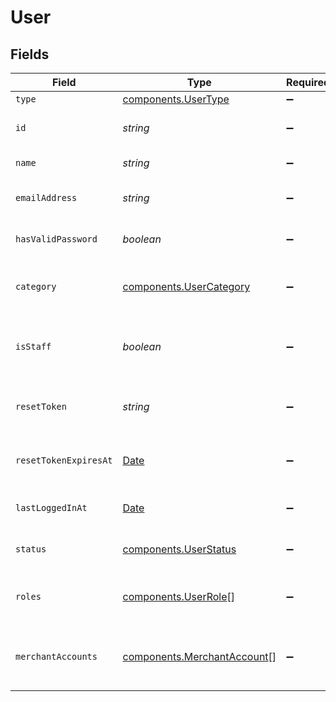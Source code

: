 # User


## Fields

| Field                                                                                         | Type                                                                                          | Required                                                                                      | Description                                                                                   | Example                                                                                       |
| --------------------------------------------------------------------------------------------- | --------------------------------------------------------------------------------------------- | --------------------------------------------------------------------------------------------- | --------------------------------------------------------------------------------------------- | --------------------------------------------------------------------------------------------- |
| `type`                                                                                        | [components.UserType](../../models/components/usertype.md)                                    | :heavy_minus_sign:                                                                            | `user`.                                                                                       | user                                                                                          |
| `id`                                                                                          | *string*                                                                                      | :heavy_minus_sign:                                                                            | The unique Gr4vy ID for this user.                                                            | fe26475d-ec3e-4884-9553-f7356683f7f9                                                          |
| `name`                                                                                        | *string*                                                                                      | :heavy_minus_sign:                                                                            | The full name of this user.                                                                   | John Gravy                                                                                    |
| `emailAddress`                                                                                | *string*                                                                                      | :heavy_minus_sign:                                                                            | The email address for this user.                                                              | john@example.com                                                                              |
| `hasValidPassword`                                                                            | *boolean*                                                                                     | :heavy_minus_sign:                                                                            | The user has set a valid password.                                                            | true                                                                                          |
| `category`                                                                                    | [components.UserCategory](../../models/components/usercategory.md)                            | :heavy_minus_sign:                                                                            | The method by which this user authenticates.                                                  | email                                                                                         |
| `isStaff`                                                                                     | *boolean*                                                                                     | :heavy_minus_sign:                                                                            | Denotes whether this user is a Gr4vy staff member.                                            | false                                                                                         |
| `resetToken`                                                                                  | *string*                                                                                      | :heavy_minus_sign:                                                                            | The token required when setting a password.                                                   | abc                                                                                           |
| `resetTokenExpiresAt`                                                                         | [Date](https://developer.mozilla.org/en-US/docs/Web/JavaScript/Reference/Global_Objects/Date) | :heavy_minus_sign:                                                                            | The expiration date for the reset token.                                                      | 2013-07-16T19:23:00.000+00:00                                                                 |
| `lastLoggedInAt`                                                                              | [Date](https://developer.mozilla.org/en-US/docs/Web/JavaScript/Reference/Global_Objects/Date) | :heavy_minus_sign:                                                                            | The date that the user last logged in at.                                                     | 2013-07-16T19:23:00.000+00:00                                                                 |
| `status`                                                                                      | [components.UserStatus](../../models/components/userstatus.md)                                | :heavy_minus_sign:                                                                            | The current status of this user.                                                              | active                                                                                        |
| `roles`                                                                                       | [components.UserRole](../../models/components/userrole.md)[]                                  | :heavy_minus_sign:                                                                            | The roles this user has been assigned.                                                        |                                                                                               |
| `merchantAccounts`                                                                            | [components.MerchantAccount](../../models/components/merchantaccount.md)[]                    | :heavy_minus_sign:                                                                            | A list of merchant accounts that the user is assigned to.                                     |                                                                                               |